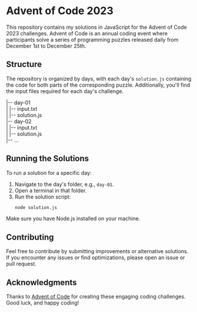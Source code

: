 # Advent of Code 2023

This repository contains my solutions in JavaScript for the Advent of Code 2023 challenges.
Advent of Code is an annual coding event where participants solve a series of programming puzzles released daily from December 1st to December 25th.

## Structure

The repository is organized by days, with each day's `solution.js` containing the code for both parts of the corresponding puzzle. Additionally, you'll find the input files required for each day's challenge.

|-- day-01  
| |-- input.txt  
| |-- solution.js  
|-- day-02  
| |-- input.txt  
| |-- solution.js  
|-- ...  

## Running the Solutions

To run a solution for a specific day:

1. Navigate to the day's folder, e.g., `day-01`.
2. Open a terminal in that folder.
3. Run the solution script:
   ```bash
   node solution.js

Make sure you have Node.js installed on your machine.

## Contributing

Feel free to contribute by submitting improvements or alternative solutions. If you encounter any issues or find optimizations, please open an issue or pull request.

## Acknowledgments

Thanks to [Advent of Code](https://adventofcode.com/) for creating these engaging coding challenges. Good luck, and happy coding!
